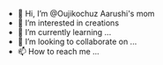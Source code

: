- 👋 Hi, I’m @Oujikochuz Aarushi's mom
- 👀 I’m interested in creations
- 🌱 I’m currently learning ...
- 💞️ I’m looking to collaborate on ...
- 📫 How to reach me ...

<!---
Oujikochuz/Oujikochuz is a ✨ special ✨ repository because its `README.md` (this file) appears on your GitHub profile.
You can click the Preview link to take a look at your changes.
--->
